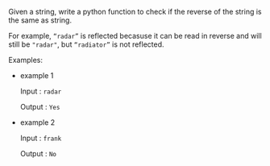 Given a string, write a python function to check if the reverse of the string is the same as string. 

For example, `“radar”` is reflected becasuse it can be read in reverse and will still be `"radar"`, but `“radiator”` is not reflected.

Examples: 
 
* example 1

    Input : `radar`

    Output : `Yes`

* example 2

    Input : `frank`

    Output : `No`


